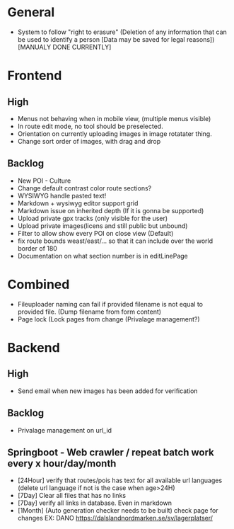 # General
* System to follow "right to erasure" (Deletion of any information that can be used to identify a person [Data may be saved for legal reasons]) [MANUALY DONE CURRENTLY]

# Frontend

## High
* Menus not behaving when in mobile view, (multiple menus visible)
* In route edit mode, no tool should be preselected.
* Orientation on currently uploading images in image rotatater thing.
* Change sort order of images, with drag and drop

## Backlog
* New POI - Culture
* Change default contrast color route sections?
* WYSIWYG handle pasted text!
* Markdown + wysiwyg editor support grid
* Markdown issue on inherited depth (If it is gonna be supported)
* Upload private gpx tracks (only visible for the user)
* Upload private images(licens and still public but unbound)
* Filter to allow show every POI on close view (Default)
* fix route bounds weast/east/... so that it can include over the world border of 180
* Documentation on what section number is in editLinePage

# Combined
* Fileuploader naming can fail if provided filename is not equal to provided file. (Dump filename from form content)
* Page lock (Lock pages from change (Privalage management?)

# Backend

## High
* Send email when new images has been added for verification

## Backlog
* Privalage management on url_id


## Springboot - Web crawler / repeat batch work every x hour/day/month
* [24Hour]	verify that routes/pois has text for all available url languages (delete url language if not is the case when age>24H)
* [7Day]	Clear all files that has no links
* [7Day]	verify all links in database. Even in markdown
* [1Month]	(Auto generation checker needs to be built) check page for changes EX: DANO https://dalslandnordmarken.se/sv/lagerplatser/
